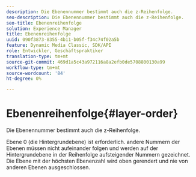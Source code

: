 ```yaml
---
description: Die Ebenennummer bestimmt auch die z-Reihenfolge.
seo-description: Die Ebenennummer bestimmt auch die z-Reihenfolge.
seo-title: Ebenenreihenfolge
solution: Experience Manager
title: Ebenenreihenfolge
uuid: 090f3873-8355-4b11-b05f-f34c74f02a5b
feature: Dynamic Media Classic, SDK/API
role: Entwickler, Geschäftspraktiker
translation-type: tm+mt
source-git-commit: 469d1a5c43a972116a8a2efb0de5708800130a99
workflow-type: tm+mt
source-wordcount: '84'
ht-degree: 0%

---
```



# Ebenenreihenfolge{#layer-order}

Die Ebenennummer bestimmt auch die z-Reihenfolge.

Ebene 0 (die Hintergrundebene) ist erforderlich. andere Nummern der Ebenen müssen nicht aufeinander folgen und werden auf der Hintergrundebene in der Reihenfolge aufsteigender Nummern gezeichnet. Die Ebene mit der höchsten Ebenenzahl wird oben gerendert und nie von anderen Ebenen ausgeschlossen.
